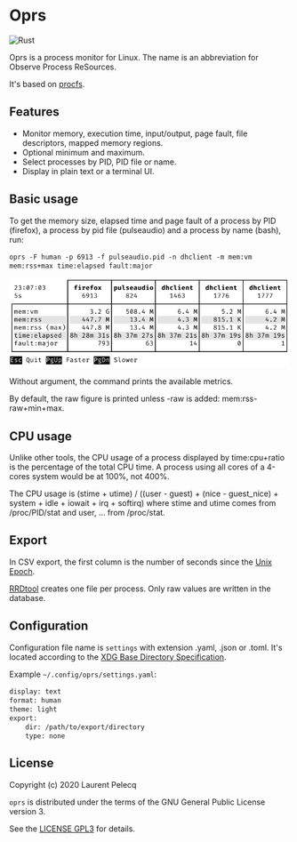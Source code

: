Oprs
====

![Rust](https://github.com/lparcq/procmon-oprs/workflows/Rust/badge.svg)

Oprs is a process monitor for Linux. The name is an abbreviation for Observe Process ReSources.

It's based on [procfs](https://crates.io/crates/procfs).

Features
--------

* Monitor memory, execution time, input/output, page fault, file descriptors, mapped memory regions.
* Optional minimum and maximum.
* Select processes by PID, PID file or name.
* Display in plain text or a terminal UI.

Basic usage
-----------

To get the memory size, elapsed time and page fault of a process by PID (firefox), a process by pid
file (pulseaudio) and a process by name (bash), run:

    oprs -F human -p 6913 -f pulseaudio.pid -n dhclient -m mem:vm mem:rss+max time:elapsed fault:major

![Screenshot](doc/screenshot.jpeg)

Without argument, the command prints the available metrics.

By default, the raw figure is printed unless -raw is added: mem:rss-raw+min+max. 

CPU usage
---------

Unlike other tools, the CPU usage of a process displayed by time:cpu+ratio is the percentage of the
total CPU time. A process using all cores of a 4-cores system would be at 100%, not 400%.

The CPU usage is (stime + utime) / ((user - guest) + (nice - guest_nice) + system + idle + iowait + irq + softirq)
where stime and utime comes from /proc/PID/stat and user, … from /proc/stat.

Export
------

In CSV export, the first column is the number of seconds since the [Unix Epoch](https://en.wikipedia.org/wiki/Unix_time).

[RRDtool](https://oss.oetiker.ch/rrdtool/) creates one file per process. Only raw values are written in the database.

Configuration
-------------

Configuration file name is `settings` with extension .yaml, .json or .toml. It's located according to
the [XDG Base Directory Specification](https://specifications.freedesktop.org/basedir-spec/latest/).

Example `~/.config/oprs/settings.yaml`:

    display: text
    format: human
    theme: light
    export:
        dir: /path/to/export/directory
        type: none

License
-------

Copyright (c) 2020 Laurent Pelecq

`oprs` is distributed under the terms of the GNU General Public License version 3.

See the [LICENSE GPL3](LICENSE) for details.
